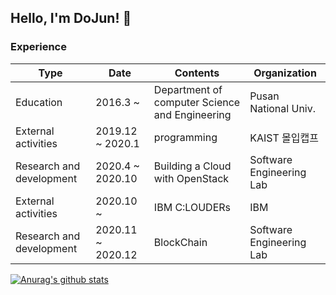 ## Hello, I'm DoJun! 👋


### Experience

|Type|Date|Contents|Organization|
|---|---|---|---|
|Education|2016.3 ~ |Department of computer Science and Engineering|Pusan National Univ.|
|External activities|2019.12 ~ 2020.1|programming|KAIST 몰입캡프|
|Research and development|2020.4 ~ 2020.10|Building a Cloud with OpenStack|Software Engineering Lab|
|External activities|2020.10 ~|IBM C:LOUDERs|IBM|
|Research and development|2020.11 ~ 2020.12|BlockChain|Software Engineering Lab|

[![Anurag's github stats](https://github-readme-stats.vercel.app/api?username=DoJun-Park)](https://github.com/anuraghazra/github-readme-stats)
  
